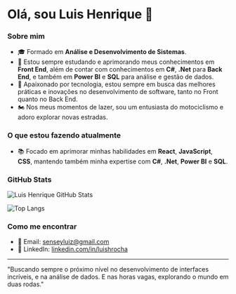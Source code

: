 # Olá, sou Luis Henrique 👋

### Sobre mim
- 🎓 Formado em **Análise e Desenvolvimento de Sistemas**.
- 🚀 Estou sempre estudando e aprimorando meus conhecimentos em **Front End**, além de contar com conhecimentos em **C#**, **.Net** para **Back End**, e também em **Power BI** e **SQL** para análise e gestão de dados.
- 🎯 Apaixonado por tecnologia, estou sempre em busca das melhores práticas e inovações no desenvolvimento de software, tanto no Front quanto no Back End.
- 🏍️ Nos meus momentos de lazer, sou um entusiasta do motociclismo e adoro explorar novas estradas.

### O que estou fazendo atualmente
- 📚 Focado em aprimorar minhas habilidades em **React**, **JavaScript**, **CSS**, mantendo também minha expertise com **C#**, **.Net**, **Power BI** e **SQL**.

### GitHub Stats
![Luis Henrique GitHub Stats](https://github-readme-stats.vercel.app/api?username=seu-username&show_icons=true&theme=radical)

![Top Langs](https://github-readme-stats.vercel.app/api/top-langs/?username=seu-username&layout=compact&theme=radical)

### Como me encontrar
- 📧 Email: [senseyluiz@gmail.com](mailto:senseyluiz@gmail.com)
- 💼 LinkedIn: [linkedin.com/in/luishrocha](https://www.linkedin.com/in/luishrocha/)

---

"Buscando sempre o próximo nível no desenvolvimento de interfaces incríveis, e na análise de dados. E nas horas vagas, explorando o mundo em duas rodas."
